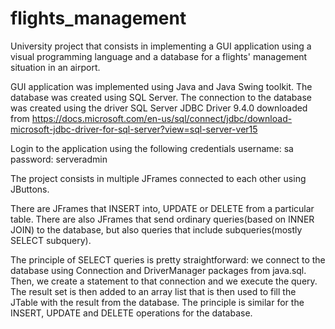 # flights_management

University project that consists in implementing a GUI application using a visual programming language and a database for a flights' management situation in an airport.

GUI application was implemented using Java and Java Swing toolkit. The database was created using SQL Server. The connection to the database was created using the driver
SQL Server JDBC Driver 9.4.0 downloaded from https://docs.microsoft.com/en-us/sql/connect/jdbc/download-microsoft-jdbc-driver-for-sql-server?view=sql-server-ver15

Login to the application using the following credentials
username: sa
password: serveradmin

The project consists in multiple JFrames connected to each other using JButtons.

There are JFrames that INSERT into, UPDATE or DELETE from a particular table.
There are also JFrames that send ordinary queries(based on INNER JOIN) to the database, but also queries that include subqueries(mostly SELECT subquery).

The principle of SELECT queries is pretty straightforward: we connect to the database using Connection and DriverManager packages from java.sql.
Then, we create a statement to that connection and we execute the query. The result set is then added to an array list that is then used to fill the JTable with the
result from the database. The principle is similar for the INSERT, UPDATE and DELETE operations for the database.
